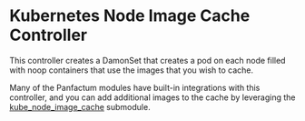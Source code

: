 # Kubernetes Node Image Cache Controller

This controller creates a DamonSet that creates a pod on each node filled with noop containers that use the images
that you wish to cache.

Many of the Panfactum modules have built-in integrations with this controller, and you can add additional
images to the cache by leveraging the [kube_node_image_cache](/docs/main/reference/infrastructure-modules/submodule/kubernetes/kube_node_image_cache) submodule.